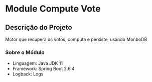# Module Compute Vote

## Descrição do Projeto

Motor que recupera os votos, computa e persiste, usando MonboDB

### Sobre o Módulo

- Linguagem: Java JDK 11
- Framework: Spring Boot 2.6.4
- Logback: Logs

